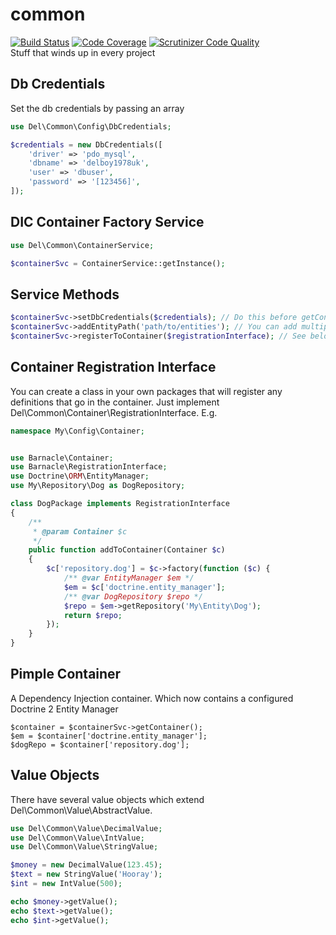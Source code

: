 # common
[![Build Status](https://travis-ci.org/delboy1978uk/common.png?branch=master)](https://travis-ci.org/delboy1978uk/common) [![Code Coverage](https://scrutinizer-ci.com/g/delboy1978uk/common/badges/coverage.png?b=master)](https://scrutinizer-ci.com/g/delboy1978uk/common/?branch=master) [![Scrutinizer Code Quality](https://scrutinizer-ci.com/g/delboy1978uk/common/badges/quality-score.png?b=master)](https://scrutinizer-ci.com/g/delboy1978uk/common/?branch=master) <br />
Stuff that winds up in every project
## Db Credentials
Set the db credentials by passing an array
```php
use Del\Common\Config\DbCredentials;

$credentials = new DbCredentials([
    'driver' => 'pdo_mysql',
    'dbname' => 'delboy1978uk',
    'user' => 'dbuser',
    'password' => '[123456]',
]);
```
## DIC Container Factory Service
```php
use Del\Common\ContainerService;

$containerSvc = ContainerService::getInstance();
```
## Service Methods
```php
$containerSvc->setDbCredentials($credentials); // Do this before getContainer() to configure the DBAL Connection
$containerSvc->addEntityPath('path/to/entities'); // You can add multiple paths to get Entities from different packages
$containerSvc->registerToContainer($registrationInterface); // See below
```
## Container Registration Interface
You can create a class in your own packages that will register any definitions that go in the container. Just implement
Del\Common\Container\RegistrationInterface. E.g.
```php
namespace My\Config\Container;


use Barnacle\Container;
use Barnacle\RegistrationInterface;
use Doctrine\ORM\EntityManager;
use My\Repository\Dog as DogRepository;

class DogPackage implements RegistrationInterface
{
    /**
     * @param Container $c
     */
    public function addToContainer(Container $c)
    {
        $c['repository.dog'] = $c->factory(function ($c) {
            /** @var EntityManager $em */
            $em = $c['doctrine.entity_manager'];
            /** @var DogRepository $repo */
            $repo = $em->getRepository('My\Entity\Dog');
            return $repo; 
        });
    }
}
```
## Pimple Container
A Dependency Injection container. Which now contains a configured Doctrine 2 Entity Manager
```
$container = $containerSvc->getContainer();
$em = $container['doctrine.entity_manager'];
$dogRepo = $container['repository.dog'];
```
## Value Objects
There have several value objects which extend Del\Common\Value\AbstractValue.
```php
use Del\Common\Value\DecimalValue;
use Del\Common\Value\IntValue;
use Del\Common\Value\StringValue;

$money = new DecimalValue(123.45);
$text = new StringValue('Hooray');
$int = new IntValue(500);

echo $money->getValue();
echo $text->getValue();
echo $int->getValue();
```
